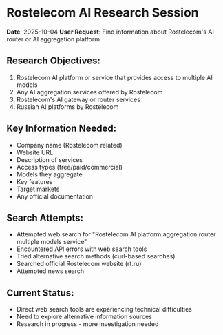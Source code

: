# Rostelecom AI Research Session
**Date**: 2025-10-04
**User Request**: Find information about Rostelecom's AI router or AI aggregation platform

## Research Objectives:
1. Rostelecom AI platform or service that provides access to multiple AI models
2. Any AI aggregation services offered by Rostelecom
3. Rostelecom's AI gateway or router services
4. Russian AI platforms by Rostelecom

## Key Information Needed:
- Company name (Rostelecom related)
- Website URL
- Description of services
- Access types (free/paid/commercial)
- Models they aggregate
- Key features
- Target markets
- Any official documentation

## Search Attempts:
- Attempted web search for "Rostelecom AI platform aggregation router multiple models service"
- Encountered API errors with web search tools
- Tried alternative search methods (curl-based searches)
- Searched official Rostelecom website (rt.ru)
- Attempted news search

## Current Status:
- Direct web search tools are experiencing technical difficulties
- Need to explore alternative information sources
- Research in progress - more investigation needed